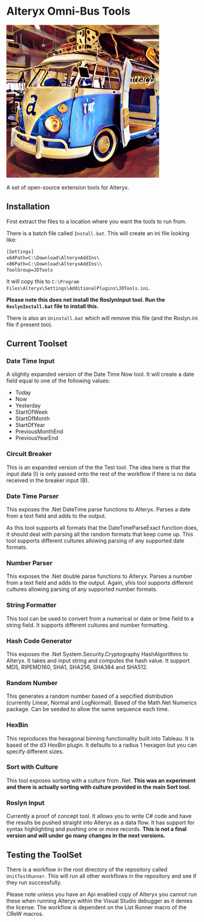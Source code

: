 # Alteryx Omni-Bus Tools

![Alteryx OmniBus](AlteryxOmnibus.jpg?raw=true)

A set of open-source extension tools for Alteryx.

## Installation

First extract the files to a location where you want the tools to run from.

There is a batch file called `Install.bat`. This will create an ini file looking like:

```
[Settings]
x64Path=C:\Download\AlteryxAddIns\
x86Path=C:\Download\AlteryxAddIns\\
ToolGroup=JDTools
```

It will copy this to `C:\Program Files\Alteryx\Settings\AdditionalPlugins\JDTools.ini`.

**Please note this does not install the RoslynInput tool. Run the `RoslynInstall.bat` file to install this.**

There is also an `Uninstall.bat` which will remove this file (and the Roslyn.ini file if present too).

## Current Toolset

###  Date Time Input
A slightly expanded version of the Date Time Now tool. It will create a date field equal to one of the following values:
* Today
* Now
* Yesterday
* StartOfWeek
* StartOfMonth
* StartOfYear
* PreviousMonthEnd
* PreviousYearEnd

### Circuit Breaker
This is an expanded version of the the Test tool. The idea here is that the input data (I) is only passed onto the rest of the workflow if there is no data received in the breaker input (B). 

### Date Time Parser
This exposes the .Net DateTime parse functions to Alteryx. Parses a date from a text field and adds to the output. 

As this tool supports all formats that the DateTimeParseExact function does, it should deal with parsing all the random formats that keep come up. This tool supports different cultures allowing parsing of any supported date formats. 

### Number Parser
This exposes the .Net double parse functions to Alteryx. Parses a number from a text field and adds to the output. Again, yhis tool supports different cultures allowing parsing of any supported number formats. 

### String Formatter
This tool can be used to convert from a numerical or date or time field to a string field. It supports different cultures and number formatting.

### Hash Code Generator
This exposes the .Net System.Security.Cryptography HashAlgorithms to Alteryx. It takes and input string and computes the hash value. It support MD5, RIPEMD160, SHA1, SHA256, SHA384 and SHA512.

### Random Number
This generates a random number based of a sepcified distribution (currently Linear, Normal and LogNormal). Based of the Math.Net Numerics package. Can be seeded to allow the same sequence each time.

### HexBin
This reproduces the hexagonal binning functionality built into Tableau. It is based of the d3 HexBin plugin. It defaults to a radius 1 hexagon but you can specify different sizes.

### Sort with Culture
This tool exposes sorting with a culture from .Net. **This was an experiment and there is actually sorting with culture provided in the main Sort tool.**

### Roslyn Input
Currently a proof of concept tool. It allows you to write C# code and have the results be pushed straight into Alteryx as a data flow. It has support for syntax highlighting and pushing one or more records. **This is not a final version and will under go many changes in the next versions.** 

## Testing the ToolSet

There is a workflow in the root directory of the repository called `UnitTestRunner`. This will run all other workflows in the repository and see if they run successfully.

Please note unless you have an Api enabled copy of Alteryx you cannot run these when running Alteryx within the Visual Studio debugger as it denies the license. The workflow is dependent on the List Runner macro of the CReW macros. 
